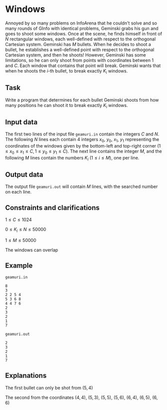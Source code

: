 # Windows

Annoyed by so many problems on InfoArena that he couldn't solve and so many rounds of GInfo with identical problems, Geminski grabs his gun and goes to shoot some windows. Once at the scene, he finds himself in front of $N$ rectangular windows, each well-defined with respect to the orthogonal Cartesian system. Geminski has $M$ bullets. When he decides to shoot a bullet, he establishes a well-defined point with respect to the orthogonal Cartesian system, and then he shoots! However, Geminski has some limitations, so he can only shoot from points with coordinates between $1$ and $C$. Each window that contains that point will break. Geminski wants that when he shoots the $i$-th bullet, to break exactly $K_i$ windows.

## Task

Write a program that determines for each bullet Geminski shoots from how many positions he can shoot it to break exactly $K_i$ windows.

## Input data

The first two lines of the input file `geamuri.in` contain the integers $C$ and $N$. The following $N$ lines each contain $4$ integers $x_0$, $y_0$, $x_1$, $y_1$ representing the coordinates of the windows given by the bottom-left and top-right corner $(1 \leq x_0 \leq x_1 \leq C, 1 \leq y_0 \leq y_1 \leq C)$. The next line contains the integer $M$, and the following $M$ lines contain the numbers $K_i$ $(1 \leq i \leq M)$, one per line.

## Output data

The output file `geamuri.out` will contain $M$ lines, with the searched number on each line.

## Constraints and clarifications

$1 \leq C \leq 1024$

$0 \leq K_i \leq N \leq 50000$

$1 \leq M \leq 50000$

The windows can overlap

## Example

`geamuri.in`
```
8
3
2 2 5 4
5 3 6 8
4 4 7 6
2
3
2
1
7
```

`geamuri.out`
```
2
3
2
1
7
```

## Explanations

The first bullet can only be shot from $(5, 4)$

The second from the coordinates $(4, 4)$, $(5, 3)$, $(5, 5)$, $(5, 6)$, $(6, 4)$, $(6, 5)$, $(6, 6)$